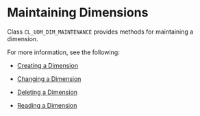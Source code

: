 <!-- loio834e1b9672b64368a8be978c70976abe -->

# Maintaining Dimensions

Class `CL_UOM_DIM_MAINTENANCE` provides methods for maintaining a dimension.

For more information, see the following:

-   [Creating a Dimension](creating-a-dimension-b91768d.md)

-   [Changing a Dimension](changing-a-dimension-3beb828.md)

-   [Deleting a Dimension](deleting-a-dimension-473b3ce.md)

-   [Reading a Dimension](reading-a-dimension-b69324c.md) 


